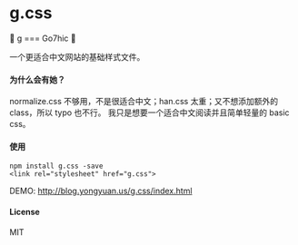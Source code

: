 g.css
==========
🐶 g === Go7hic 🐶

一个更适合中文网站的基础样式文件。

#### 为什么会有她？
normalize.css 不够用，不是很适合中文；han.css 太重；又不想添加额外的 class，所以 typo 也不行。
我只是想要一个适合中文阅读并且简单轻量的 basic css。

#### 使用

```
npm install g.css -save
<link rel="stylesheet" href="g.css">
```
DEMO: http://blog.yongyuan.us/g.css/index.html

#### License
MIT
